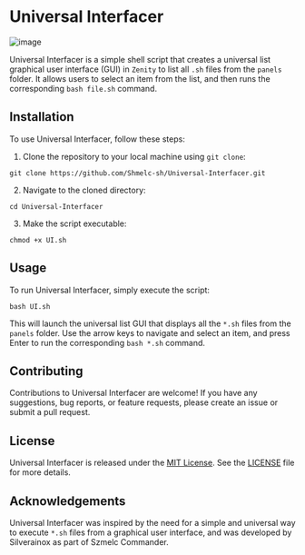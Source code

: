 # Universal Interfacer


<img src="https://i.imgur.com/ItEkLTz.png" alt="image">

Universal Interfacer is a simple shell script that creates a universal list graphical user interface (GUI) in `Zenity` to list all `.sh` files from the `panels` folder. 
It allows users to select an item from the list, and then runs the corresponding `bash file.sh` command.

## Installation

To use Universal Interfacer, follow these steps:

1. Clone the repository to your local machine using `git clone`:

```git clone https://github.com/Shmelc-sh/Universal-Interfacer.git```


2. Navigate to the cloned directory:

```cd Universal-Interfacer```


3. Make the script executable:

```chmod +x UI.sh```


## Usage

To run Universal Interfacer, simply execute the script:

```bash UI.sh```

This will launch the universal list GUI that displays all the `*.sh` files from the `panels` folder. Use the arrow keys to navigate and select an item, and press Enter to run the corresponding `bash *.sh` command.

## Contributing

Contributions to Universal Interfacer are welcome! If you have any suggestions, bug reports, or feature requests, please create an issue or submit a pull request.

## License

Universal Interfacer is released under the [MIT License](LICENSE). See the [LICENSE](LICENSE) file for more details.

## Acknowledgements

Universal Interfacer was inspired by the need for a simple and universal way to execute `*.sh` files from a graphical user interface, and was developed by Silverainox as part of Szmelc Commander.
